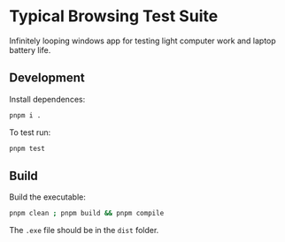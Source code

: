 # Typical Browsing Test Suite
Infinitely looping windows app for testing light computer work and laptop battery life.

## Development
Install dependences:
```bash
pnpm i .
```

To test run:
```bash
pnpm test
```

## Build
Build the executable:
```bash
pnpm clean ; pnpm build && pnpm compile
```

The `.exe` file should be in the `dist` folder.
